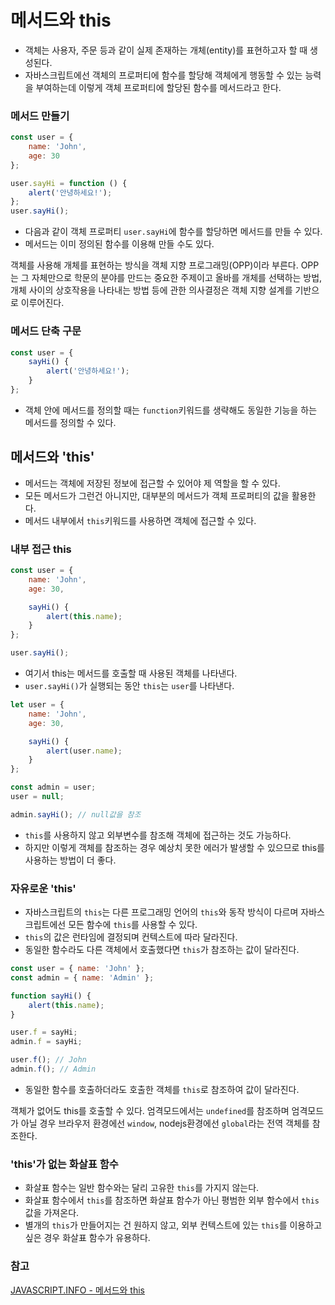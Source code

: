# 메서드와 this

- 객체는 사용자, 주문 등과 같이 실제 존재하는 개체(entity)를 표현하고자 할 때 생성된다.
- 자바스크립트에선 객체의 프로퍼티에 함수를 할당해 객체에게 행동할 수 있는 능력을 부여하는데 이렇게 객체 프로퍼티에 할당된 함수를 메서드라고 한다.

### 메서드 만들기

```jsx
const user = {
	name: 'John',
	age: 30
};

user.sayHi = function () {
	alert('안녕하세요!');
};
user.sayHi();
```

- 다음과 같이 객체 프로퍼티 `user.sayHi`에 함수를 할당하면 메서드를 만들 수 있다.
- 메서드는 이미 정의된 함수를 이용해 만들 수도 있다.

객체를 사용해 개체를 표현하는 방식을 객체 지향 프로그래밍(OPP)이라 부른다. OPP는 그 자체만으로 학문의 분야를 만드는 중요한 주제이고 올바를 개체를 선택하는 방법, 개체 사이의 상호작용을 나타내는 방법 등에 관한 의사결정은 객체 지향 설계를 기반으로 이루어진다. 

### 메서드 단축 구문

```jsx
const user = {
	sayHi() {
		alert('안녕하세요!');
	}
};
```

- 객체 안에 메서드를 정의할 때는 `function`키워드를 생략해도 동일한 기능을 하는 메서드를 정의할 수 있다.

## 메서드와 'this'

- 메서드는 객체에 저장된 정보에 접근할 수 있어야 제 역할을 할 수 있다.
- 모든 메서드가 그런건 아니지만, 대부분의 메서드가 객체 프로퍼티의 값을 활용한다.
- 메서드 내부에서 `this`키워드를 사용하면 객체에 접근할 수 있다.

### 내부 접근 this

```jsx
const user = {
	name: 'John',
	age: 30,

	sayHi() {
		alert(this.name);
	}
};

user.sayHi();
```

- 여기서 this는 메서드를 호출할 때 사용된 객체를 나타낸다.
- `user.sayHi()`가 실행되는 동안 `this`는 `user`를 나타낸다.

```jsx
let user = {
	name: 'John',
	age: 30,

	sayHi() {
		alert(user.name);
	}
};

const admin = user;
user = null;

admin.sayHi(); // null값을 참조
```

- `this`를 사용하지 않고 외부변수를 참조해 객체에 접근하는 것도 가능하다.
- 하지만 이렇게 객체를 참조하는 경우 예상치 못한 에러가 발생할 수 있으므로 this를 사용하는 방법이 더 좋다.

### 자유로운 'this'

- 자바스크립트의 `this`는 다른 프로그래밍 언어의 `this`와 동작 방식이 다르며 자바스크립트에선 모든 함수에 `this`를 사용할 수 있다.
- `this`의 값은 런타임에 결정되며 컨텍스트에 따라 달라진다.
- 동일한 함수라도 다른 객체에서 호출했다면 `this`가 참조하는 값이 달라진다.

```jsx
const user = { name: 'John' };
const admin = { name: 'Admin' };

function sayHi() {
	alert(this.name);
}

user.f = sayHi;
admin.f = sayHi;

user.f(); // John
admin.f(); // Admin
```

- 동일한 함수를 호출하더라도 호출한 객체를 `this`로 참조하여 값이 달라진다.

객체가 없어도 this를 호출할 수 있다. 엄격모드에서는 `undefined`를 참조하며 엄격모드가 아닐 경우 브라우저 환경에선 `window`, nodejs환경에선 `global`라는 전역 객체를 참조한다.

### 'this'가 없는 화살표 함수

- 화살표 함수는 일반 함수와는 달리 고유한 `this`를 가지지 않는다.
- 화살표 함수에서 `this`를 참조하면 화살표 함수가 아닌 평범한 외부 함수에서 `this`값을 가져온다.
- 별개의 `this`가 만들어지는 건 원하지 않고, 외부 컨텍스트에 있는 `this`를 이용하고 싶은 경우 화살표 함수가 유용하다.

### 참고

[JAVASCRIPT.INFO - 메서드와 this](https://ko.javascript.info/object-methods)